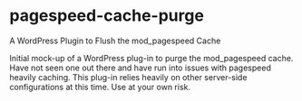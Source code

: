 # pagespeed-cache-purge
A WordPress Plugin to Flush the mod_pagespeed Cache

Initial mock-up of a WordPress plug-in to purge the mod_pagespeed cache.  
Have not seen one out there and have run into issues with pagespeed heavily caching.
This plug-in relies heavily on other server-side configurations at this time.  Use at your own risk.
